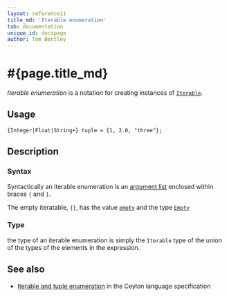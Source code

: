 ```yaml
---
layout: reference11
title_md: 'Iterable enumeration'
tab: documentation
unique_id: docspage
author: Tom Bentley
---
```


# #{page.title_md}

_Iterable enumeration_ is a notation for creating instances of
[`Iterable`](#{site.urls.apidoc_current}/Iterable.type.html).

## Usage 

<!-- try: -->
    {Integer|Float|String+} tuple = {1, 2.0, "three"};

## Description

### Syntax

Syntactically an iterable enumeration is an 
[argument list](../argument-list/) enclosed 
within braces `{` and `}`.

The empty iteratable, `{}`, has the value 
[`empty`](#{site.urls.apidoc_current}/index.html#empty) and the type
[`Empty`](#{site.urls.apidoc_current}/Empty.type.html)

### Type

the type of an iterable enumeration is simply the `Iterable` 
type of the union of the types of the elements in the expression.


## See also

* [Iterable and tuple enumeration](#{site.urls.spec_current}#enumeration) 
  in the Ceylon language specification
